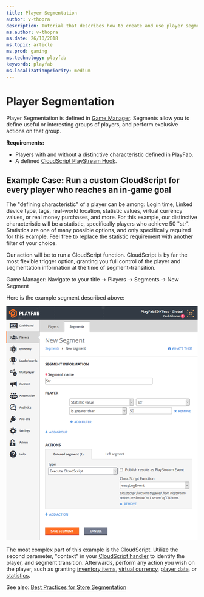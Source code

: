 ```yaml
---
title: Player Segmentation
author: v-thopra
description: Tutorial that describes how to create and use player segmentation.
ms.author: v-thopra
ms.date: 26/10/2018
ms.topic: article
ms.prod: gaming
ms.technology: playfab
keywords: playfab
ms.localizationpriority: medium
---
```


# Player Segmentation

Player Segmentation is defined in [Game Manager](../../config/gamemanager/game-manager-tour.md). Segments allow you to define useful or interesting groups of players, and perform exclusive actions on that group.

**Requirements:**

- Players with and without a distinctive characteristic defined in PlayFab.
- A defined [CloudScript PlayStream Hook](../../automation/actions-rules/using-cloudscript-actions-with-playstream.md).

## Example Case: Run a custom CloudScript for every player who reaches an in-game goal

The "defining characteristic" of a player can be among: Login time, Linked device type, tags, real-world location, statistic values, virtual currency values, or real money purchases, and more. For this example, our distinctive characteristic will be a statistic, specifically players who achieve 50 "str". Statistics are one of many possible options, and only specifically required for this example. Feel free to replace the statistic requirement with another filter of your choice.

Our action will be to run a CloudScript function. CloudScript is by far the most flexible trigger option, granting you full control of the player and segmentation information at the time of segment-transition.

Game Manager: Navigate to your title -> Players -> Segments -> New Segment

Here is the example segment described above:

![Game Manager - Players - Segments - New Segment](media/tutorials/game-manager-players-segments-new-segment.png)  

The most complex part of this example is the CloudScript. Utilize the second parameter, "context" in your [CloudScript handler](../../automation/actions-rules/using-cloudscript-actions-with-playstream.md) to identify the player, and segment transition. Afterwards, perform any action you wish on the player, such as granting [inventory items](../../data/playerdata/player-inventory.md), [virtual currency](../../commerce/economy/currencies.md), [player data](../../data/playerdata/using-player-data.md), or [statistics](../../data/playerdata/using-player-statistics.md).

See also: [Best Practices for Store Segmentation](../../commerce/stores/best-practices-for-store-segmentation.md)
